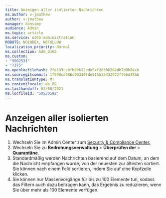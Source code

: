 ```yaml
---
title: Anzeigen aller isolierten Nachrichten
ms.author: v-jmathew
author: v-jmathew
manager: dansimp
audience: Admin
ms.topic: article
ms.service: o365-administration
ROBOTS: NOINDEX, NOFOLLOW
localization_priority: Normal
ms.collection: Adm_O365
ms.custom:
- "9002531"
- "7375"
ms.openlocfilehash: 2fe193cebfb00b22eda54f2dc0b264db7b9b84cb
ms.sourcegitcommit: 1f998ca586c90330fde515525432072f766d485b
ms.translationtype: MT
ms.contentlocale: de-DE
ms.lasthandoff: 03/08/2021
ms.locfileid: "50520592"
---
```

# <a name="view-all-quarantined-messages"></a>Anzeigen aller isolierten Nachrichten

1. Wechseln Sie im Admin Center zum [Security & Compliance Center.](https://go.microsoft.com/fwlink/p/?linkid=2077143)
2. Wechseln Sie zu **Bedrohungsverwaltung**  >  **Überprüfen der**  >  **Quarantäne**.
3. Standardmäßig werden Nachrichten basierend auf dem Datum, an dem die Nachricht empfangen wurde, von der neuesten zur ältesten sortiert. Sie können nach einem Feld sortieren, indem Sie auf eine Kopfzeile klicken.
4. Sie können nur Massenvorgänge für bis zu 100 Elemente tun, sodass das Filtern auch dazu beitragen kann, das Ergebnis zu reduzieren, wenn Sie über mehr als 100 Elemente verfügen.
